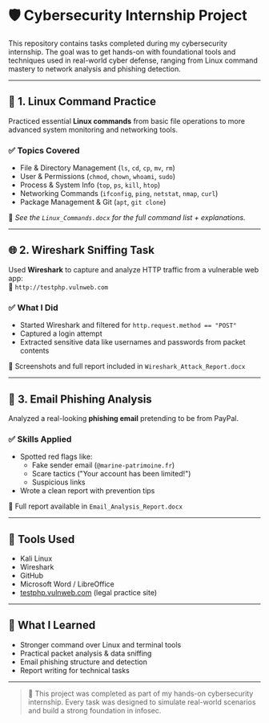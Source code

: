 # 🛡️ Cybersecurity Internship Project

This repository contains tasks completed during my cybersecurity internship. The goal was to get hands-on with foundational tools and techniques used in real-world cyber defense, ranging from Linux command mastery to network analysis and phishing detection.

---

## 🔧 1. Linux Command Practice

Practiced essential **Linux commands** from basic file operations to more advanced system monitoring and networking tools.

### ✅ Topics Covered
- File & Directory Management (`ls`, `cd`, `cp`, `mv`, `rm`)
- User & Permissions (`chmod`, `chown`, `whoami`, `sudo`)
- Process & System Info (`top`, `ps`, `kill`, `htop`)
- Networking Commands (`ifconfig`, `ping`, `netstat`, `nmap`, `curl`)
- Package Management & Git (`apt`, `git clone`)

📄 _See the `Linux_Commands.docx` for the full command list + explanations._

---

## 🌐 2. Wireshark Sniffing Task

Used **Wireshark** to capture and analyze HTTP traffic from a vulnerable web app:  
🔗 `http://testphp.vulnweb.com`

### ✅ What I Did
- Started Wireshark and filtered for `http.request.method == "POST"`
- Captured a login attempt
- Extracted sensitive data like usernames and passwords from packet contents

📸 Screenshots and full report included in `Wireshark_Attack_Report.docx`

---

## 📧 3. Email Phishing Analysis

Analyzed a real-looking **phishing email** pretending to be from PayPal.

### ✅ Skills Applied
- Spotted red flags like:
  - Fake sender email (`@marine-patrimoine.fr`)
  - Scare tactics ("Your account has been limited!")
  - Suspicious links
- Wrote a clean report with prevention tips

📄 Full report available in `Email_Analysis_Report.docx`

---

## 🚀 Tools Used
- Kali Linux  
- Wireshark  
- GitHub  
- Microsoft Word / LibreOffice  
- [testphp.vulnweb.com](http://testphp.vulnweb.com) (legal practice site)

---

## 🧠 What I Learned
- Stronger command over Linux and terminal tools  
- Practical packet analysis & data sniffing  
- Email phishing structure and detection  
- Report writing for technical tasks  

---

> 🔐 This project was completed as part of my hands-on cybersecurity internship. Every task was designed to simulate real-world scenarios and build a strong foundation in infosec.